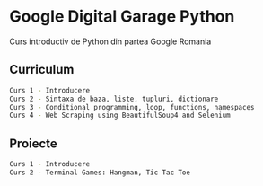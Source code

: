 # Google Digital Garage Python

Curs introductiv de Python din partea Google Romania

## Curriculum

```bash
Curs 1 - Introducere
Curs 2 - Sintaxa de baza, liste, tupluri, dictionare
Curs 3 - Conditional programming, loop, functions, namespaces
Curs 4 - Web Scraping using BeautifulSoup4 and Selenium
```

## Proiecte

```bash
Curs 1 - Introducere
Curs 2 - Terminal Games: Hangman, Tic Tac Toe
```
